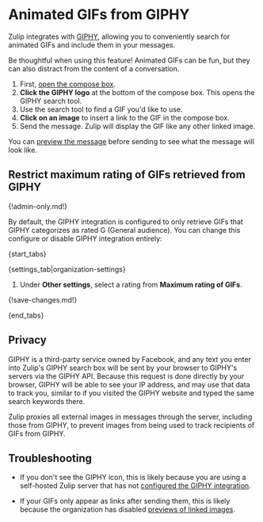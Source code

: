 # Animated GIFs from GIPHY

Zulip integrates with [GIPHY](https://giphy.com), allowing you to
conveniently search for animated GIFs and include them in your
messages.

Be thoughtful when using this feature! Animated GIFs can be fun, but
they can also distract from the content of a conversation.

1. First, [open the compose box](/help/open-the-compose-box).
1. **Click the GIPHY logo** at the bottom of the compose box. This
   opens the GIPHY search tool.
1. Use the search tool to find a GIF you'd like to use.
1. **Click on an image** to insert a link to the GIF in the compose box.
1. Send the message.  Zulip will display the GIF like any other linked
   image.

You can [preview the
message](/help/preview-your-message-before-sending) before sending to
see what the message will look like.

## Restrict maximum rating of GIFs retrieved from GIPHY

{!admin-only.md!}

By default, the GIPHY integration is configured to only retrieve GIFs
that GIPHY categorizes as rated G (General audience). You can change
this configure or disable GIPHY integration entirely:

{start_tabs}

{settings_tab|organization-settings}

1. Under **Other settings**, select a rating from **Maximum rating of GIFs**.

{!save-changes.md!}

{end_tabs}

## Privacy

GIPHY is a third-party service owned by Facebook, and any text you
enter into Zulip's GIPHY search box will be sent by your browser to
GIPHY's servers via the GIPHY API. Because this request is done
directly by your browser, GIPHY will be able to see your IP address,
and may use that data to track you, similar to if you visited the
GIPHY website and typed the same search keywords there.

Zulip proxies all external images in messages through the server,
including those from GIPHY, to prevent images from being used to track
recipients of GIFs from GIPHY.

## Troubleshooting

* If you don't see the GIPHY icon, this is likely because you are
  using a self-hosted Zulip server that has not [configured the GIPHY
  integration][configure-giphy].

[configure-giphy]: https://zulip.readthedocs.io/en/latest/production/giphy-gif-integration.html

* If your GIFs only appear as links after sending them, this is likely
because the organization has disabled [previews of linked
images](/help/allow-image-link-previews).
